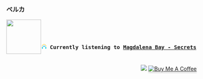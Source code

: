 ### ベルカ

<div align="center">
<kbd>
<a href="https://www.youtube.com/results?search_query=Magdalena+Bay+Secrets" target="_blank">
    <img align="left" width="92" height="92" src="https:&#x2F;&#x2F;lastfm.freetls.fastly.net&#x2F;i&#x2F;u&#x2F;174s&#x2F;c1b18f7dd5f2b262a96288bfa2330ad2.jpg">
</a>
</br></br></br>
<b><p align="center"><img height="14" width="14" src=https:&#x2F;&#x2F;github.com&#x2F;BelkaDev&#x2F;BelkaDev&#x2F;blob&#x2F;master&#x2F;assets&#x2F;listening1.png?raw&#x3D;true> Currently listening to <a href="https://www.youtube.com/results?search_query=Magdalena+Bay+Secrets" target="_blank">Magdalena Bay  - Secrets</a> </b></p>
</kbd>
</div>

#

<div align="right">
    <a href="mailto:belk5@outlook.com"><img src="https://img.shields.io/badge/-contact-blue?style=flat-rounded&logo=contact&logoColor=white"></a>
    <a href="https://www.buymeacoffee.com/belkadev" target="_blank"><img src="https://www.buymeacoffee.com/assets/img/custom_images/orange_img.png" alt="Buy Me A Coffee" style="height: 41px !important;width: 174px !important;box-shadow: 0px 3px 2px 0px rgba(190, 190, 190, 0.5) !important;-webkit-box-shadow: 0px 3px 2px 0px rgba(190, 190, 190, 0.5) !important;" ></a>
</div>
